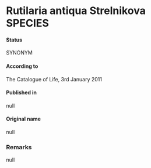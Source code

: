 Rutilaria antiqua Strelnikova SPECIES
=======

#### Status
SYNONYM

#### According to
The Catalogue of Life, 3rd January 2011

#### Published in
null

#### Original name
null

### Remarks
null